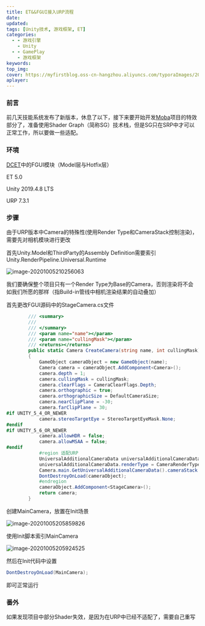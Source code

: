 ```yaml
---
title: ET&&FGUI接入URP流程
date:
updated:
tags: [Unity技术, 游戏框架, ET]
categories:
  - - 游戏引擎
    - Unity
  - - GamePlay
    - 游戏框架
keywords:
top_img:
cover: https://myfirstblog.oss-cn-hangzhou.aliyuncs.com/typoraImages/20201005210256.png
aplayer:
---
```

<meta name="referrer" content="no-referrer" />

### 前言

前几天技能系统发布了新版本，休息了以下，接下来要开始开发[Moba](https://gitee.com/NKG_admin/NKGMobaBasedOnET)项目的特效部分了，准备使用Shader Graph（简称SG）技术栈，但是SG只在SRP中才可以正常工作，所以要做一些适配。

### 环境

[DCET](https://github.com/DukeChiang/DCET)中的FGUI模块（Model层与Hotfix层）

ET 5.0

Unity 2019.4.8 LTS

URP 7.3.1

### 步骤

由于URP版本中Camera的特殊性(使用Render Type和CameraStack控制渲染)，需要先对相机模块进行更改

首先Unity.Model和ThirdParty的Assembly Definition需要索引Unity.RenderPipeline.Universal.Runtime

![image-20201005210256063](https://myfirstblog.oss-cn-hangzhou.aliyuncs.com/typoraImages/20201005210256.png)

我们要确保整个项目只有一个Render Type为Base的Camera，否则渲染将不会如我们所愿的那样（指Build-in管线中相机渲染结果的自动叠加）

首先更改FGUI源码中的StageCamera.cs文件

```cs
        /// <summary>
        /// 
        /// </summary>
        /// <param name="name"></param>
        /// <param name="cullingMask"></param>
        /// <returns></returns>
        public static Camera CreateCamera(string name, int cullingMask)
        {
            GameObject cameraObject = new GameObject(name);
            Camera camera = cameraObject.AddComponent<Camera>();
            camera.depth = 1;
            camera.cullingMask = cullingMask;
            camera.clearFlags = CameraClearFlags.Depth;
            camera.orthographic = true;
            camera.orthographicSize = DefaultCameraSize;
            camera.nearClipPlane = -30;
            camera.farClipPlane = 30;
#if UNITY_5_4_OR_NEWER
            camera.stereoTargetEye = StereoTargetEyeMask.None;
#endif
#if UNITY_5_6_OR_NEWER
            camera.allowHDR = false;
            camera.allowMSAA = false;
#endif
            #region 适配URP
            UniversalAdditionalCameraData universalAdditionalCameraData = camera.GetUniversalAdditionalCameraData();
            universalAdditionalCameraData.renderType = CameraRenderType.Overlay;
            Camera.main.GetUniversalAdditionalCameraData().cameraStack.Add(camera);
            DontDestroyOnLoad(cameraObject);
            #endregion
            cameraObject.AddComponent<StageCamera>();
            return camera;
        }
```

创建MainCamera，放置在Init场景

![image-20201005205859826](https://myfirstblog.oss-cn-hangzhou.aliyuncs.com/typoraImages/20201005205859.png)

使用Init脚本索引MainCamera

![image-20201005205924525](https://myfirstblog.oss-cn-hangzhou.aliyuncs.com/typoraImages/20201005205924.png)

然后在Init代码中设置

```cs
DontDestroyOnLoad(MainCamera);
```

即可正常运行

### 番外

如果发现项目中部分Shader失效，是因为在URP中已经不适配了，需要自己重写
